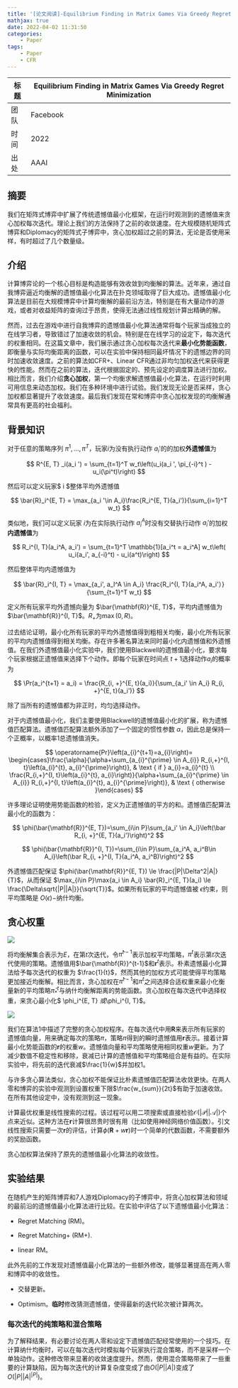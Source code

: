 ```yaml
---
title: '[论文阅读]-Equilibrium Finding in Matrix Games Via Greedy Regret Minimization'
mathjax: true
date: 2022-04-02 11:31:50
categories:
    - Paper
tags:
    - Paper
    - CFR
---
```


| 标题 | Equilibrium Finding in Matrix Games Via Greedy Regret Minimization |
| ---- | -------------------------------------------------------- |
| 团队 | Facebook                                                  |
| 时间 | 2022                                                     |
| 出处 | AAAI                                                     |

## 摘要

我们在矩阵式博弈中扩展了传统遗憾值最小化框架，在运行时观测到的遗憾值来贪心加权每次迭代。理论上我们的方法保持了之前的收敛速度。在大规模随机矩阵式博弈和Diplomacy的矩阵式子博弈中，贪心加权超过之前的算法，无论是否使用采样，有时超过了几个数量级。

## 介绍

计算博弈论的一个核心目标是构造能够有效收敛到均衡解的算法。近年来，通过自我博弈逼近均衡解的遗憾值最小化算法在扑克领域取得了巨大成功。遗憾值最小化算法是目前在大规模博弈中计算均衡解的最前沿方法，特别是在有大量动作的游戏，或者对收益矩阵的查询过于昂贵，使得无法通过线性规划计算出精确的解。

然而，过去在游戏中进行自我博弈的遗憾值最小化算法通常将每个玩家当成独立的在线学习者，导致错过了加速收敛的机会。特别是在在线学习的设定下，每次迭代的权重相同。在这篇文章中，我们展示通过贪心加权每次迭代来**最小化势能函数**，即衡量与实际均衡距离的函数，可以在实验中保持相同最坏情况下的遗憾边界的同时加速收敛速度。之前的算法如CFR+、Linear CFR通过非均匀加权迭代来获得更快的性能。然而在之前的算法，迭代根据固定的、预先设定的调度算法进行加权。相比而言，我们介绍**贪心加权**，第一个均衡求解遗憾值最小化算法，在运行时利用可用信息来动态加权。我们在多种环境中进行试验。我们发现无论是否采样，贪心加权都显著提升了收敛速度。最后我们发现在常和博弈中贪心加权发现的均衡解通常具有更高的社会福利。

## 背景知识

对于任意的策略序列 $\pi^1, ...,\pi^T$，玩家$i$为没有执行动作 $a_i'$的的加权**外遗憾值**为

$$
R^{E, T} _i(a_i ') = \sum_{t=1}^T w_t\left(u_i(a_i ', \pi_{-i}^t ) - u_i(\pi^t)\right)
$$

然后可以定义玩家$ i  $整体平均外遗憾值

$$
\bar{R}_i^{E, T} = \max_{a_i '\in A_i}\frac{R_i^{E, T}(a_i')}{\sum_{i=1}^T w_t}
$$

类似地，我们可以定义玩家 $i$为在实际执行动作 $a_i^A$时没有交替执行动作 $a_i'$的加权**内遗憾值**为

$$
R_i^{I, T}(a_i^A, a_i') = \sum_{t=1}^T \mathbb{1}[a_i^t = a_i^A] w_t\left( u_i(a_i', a_{-i}^t) - u_i(a^t)\right)
$$

然后整体平均内遗憾值为

$$
\bar{R}_i^{I, T} = \max_{a_i', a_I^A \in A_i} \frac{R_i^{I, T}(a_i^A, a_i'）}{\sum_{t=1}^T w_t}
$$

定义所有玩家平均外遗憾向量为  $\bar{\mathbf{R}}^{E, T}$，平均内遗憾值为$\bar{\mathbf{R}}^{I, T}$。$R_+$为$\max(0, R)$。

过去结论证明，最小化所有玩家的平均外遗憾值得到粗相关均衡，最小化所有玩家的平均内遗憾值得到相关均衡。存在许多著名算法来同时最小化内遗憾值和外遗憾值。在我们外遗憾值最小化实验中，我们使用Blackwell的遗憾值最小化，要求每个玩家根据正遗憾值来选择下个动作。即每个玩家在时间点 $t+1$选择动作$a_i$的概率为

$$
\Pr(a_i^{t+1} = a_i) = \frac{R_{i, +}^{E, t}(a_i)}{\sum_{a_i' \in A_i} R_{i, +}^{E, t}(a_i')}
$$

除了当所有的遗憾值都为非正时，均匀选择动作。

对于内遗憾值最小化，我们主要使用Blackwell的遗憾值最小化的扩展，称为遗憾值匹配算法。遗憾值匹配算法额外添加了一个固定的惯性参数 $\alpha$，因此总是保持一个正概率，以概率1总遗憾值消失。

$$
\operatorname{Pr}\left(a_{i}^{t+1}=a_{i}\right)= \begin{cases}\frac{\alpha}{\alpha+\sum_{a_{i}^{\prime} \in A_{i}} R_{i,+}^{I, t}\left(a_{i}^{t}, a_{i}^{\prime}\right)}, & \text { if } a_{i}=a_{i}^{t} \\ \frac{R_{i,+}^{I, t}\left(a_{i}^{t}, a_{i}\right)}{\alpha+\sum_{a_{i}^{\prime} \in A_{i}} R_{i,+}^{I, t}\left(a_{i}^{t}, a_{i}^{\prime}\right)}, & \text { otherwise }\end{cases}
$$

许多理论证明使用势能函数的检验，定义为正遗憾值的平方的和。遗憾值匹配算法最小化的函数为：

$$
\phi(\bar{\mathbf{R}}^{E, T})=\sum_{i\in P}\sum_{a_i' \in A_i}\left(\bar R_{i, +}^{E, T}(a_i')\right)^2
$$

$$
\phi(\bar{\mathbf{R}}^{I, T})=\sum_{i\in P}\sum_{a_i^A, a_i^B\in A_i}\left(\bar R_{i, +}^{I, T}(a_i^A, a_i^B)\right)^2
$$

外遗憾值匹配保证 $\phi(\bar{\mathbf{R}}^{E, T}) \le \frac{|P|\Delta^2|A|}{T}$，从而保证 $\max_{i\in P}\max{a_i \in A_i} \bar{R}_i^{E, T}(a_i) \le \frac{\Delta\sqrt{|P||A|}}{\sqrt{T}}$。如果所有玩家的平均遗憾值被 $\epsilon$约束，则平均策略是 $O(\epsilon)-$纳什均衡。

## 贪心权重

![](https://s2.loli.net/2022/04/02/UNgmO7P1T8rJjZq.png)

将均衡解集合表示为$E$，在第$t$次迭代，令$\bar{\pi}^{t-1}$表示加权平均策略，$\pi^t$表示第$t$次迭代使用的策略。遗憾值用$\bar{\mathbf{R}}^{t-1}$和$\mathbf{r}^t$表示。朴素遗憾最小化算法给予每次迭代的权重为 $\frac{1}{t}$，然而其他的加权方式可能使得平均策略更加接近均衡解。相比而言，贪心加权在$\bar{\pi}^{t-1}$和$\pi^t$之间选择合适权重来最小化衡量新的平均策略$\bar{\pi}_*^t$与纳什均衡解距离的势能函数。贪心加权在每次迭代中选择权重，来贪心最小化$ \phi_i^{E, T}  $或$\phi_i^{I, T}$。

![](https://s2.loli.net/2022/04/02/Yw2HhBJkZsxO3m1.png)

我们在算法1中描述了完整的贪心加权程序。在每次迭代中用$\mathbf{R}$来表示所有玩家的遗憾值向量，用来确定每次的策略$\pi$，策略$\pi$得到的瞬时遗憾值用$\mathbf{r}$表示。接着计算最小化势能函数的$\mathbf{r}$的权重$w$。遗憾值向量和平均策略使用相同权重$w$更新。为了减少数值不稳定性和移除，衰减已计算的遗憾值和平均策略组合是有益的。在实际实验中，将先前的迭代衰减$\frac{1}{w}$并加权1。

与许多贪心算法类似，贪心加权不能保证比朴素遗憾值匹配算法收敛更快。在两人零和博弈的实验中观测到设置权重下限$\frac{w_{sum}}{2t}$有助于加速收敛。在所有其他设定中，没有观测到这一现象。

计算最优权重是线性搜索的过程。该过程可以用二项搜索或直接检验$\mathcal{O}(|\mathcal{P}||\mathcal{A}|)$个点来近似。这种方法在$\mathbf{r}$计算很昂贵时很有用（比如使用神经网络价值函数）。引文线性搜索只需要一次$\mathbf{r}$的评估，计算$\phi(\mathbf{R} + w\mathbf{r})$时一个简单的代数函数，不需要额外的奖励函数。

贪心加权算法保持了原先的遗憾值最小化算法的收敛性。

## 实验结果

在随机产生的矩阵博弈和7人游戏Diplomacy的子博弈中，将贪心加权算法和领域的最前沿的遗憾值最小化算法进行比较。在实验中评估了以下遗憾值最小化算法：

*   Regret Matching (RM)。

*   Regret Matching+ (RM+).

*   linear RM。

此外先前的工作发现对遗憾值最小化算法的一些额外修改，能够显著提高在两人零和博弈中的收敛性。

*   交替更新。

*   Optimism。**临时**修改猜测遗憾值，使得最新的迭代轮次被计算两次。

### 每次迭代的纯策略和混合策略

为了解释结果，有必要讨论在两人零和设定下遗憾值匹配经常使用的一个技巧。在计算纳什均衡时，可以在每次迭代时模拟每个玩家执行混合策略，而不是采样一个单独动作。这种修改带来显著的收敛速度提升。然而，使用混合策略带来了一些重要的计算缺陷，因为每次迭代的计算复杂度变成了由$O(|P||A|)$变成了$O(|P||A|^{|P|})$。

